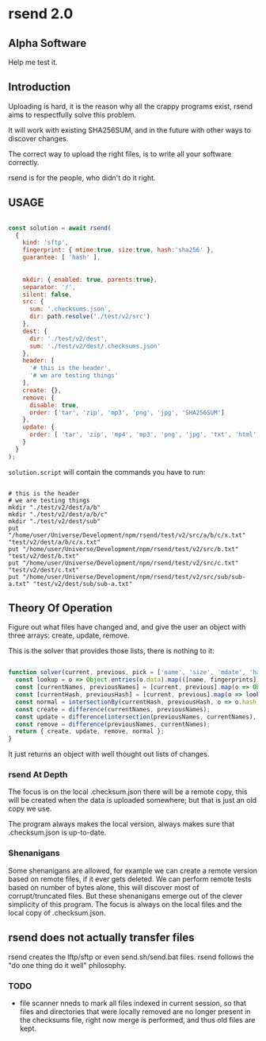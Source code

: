 # rsend 2.0

## Alpha Software

Help me test it.

## Introduction

Uploading is hard, it is the reason why all the crappy programs exist,
rsend aims to respectfully solve this problem.

It will work with existing SHA256SUM,
and in the future with other ways to discover changes.

The correct way to upload the right files,
is to write all your software correctly.

rsend is for the people,
who didn't do it right.

## USAGE

```JavaScript

const solution = await rsend(
  {
    kind: 'sftp',
    fingerprint: { mtime:true, size:true, hash:'sha256' },
    guarantee: [ 'hash' ],
    
    
    mkdir: { enabled: true, parents:true},
    separator: '/',
    silent: false,
    src: {
      sum: '.checksums.json',
      dir: path.resolve('./test/v2/src')
    },
    dest: {
      dir: './test/v2/dest',
      sum: './test/v2/dest/.checksums.json'
    },
    header: [
      '# this is the header',
      '# we are testing things'
    ],
    create: {},
    remove: {
      disable: true,
      order: ['tar', 'zip', 'mp3', 'png', 'jpg', 'SHA256SUM']
    },
    update: {
      order: [ 'tar', 'zip', 'mp4', 'mp3', 'png', 'jpg', 'txt', 'html', 'SHA256SUM' ]
    }
  }
);

```

```solution.script``` will contain the commands you have to run:

```shell

# this is the header
# we are testing things
mkdir "./test/v2/dest/a/b"
mkdir "./test/v2/dest/a/b/c"
mkdir "./test/v2/dest/sub"
put "/home/user/Universe/Development/npm/rsend/test/v2/src/a/b/c/x.txt" "test/v2/dest/a/b/c/x.txt"
put "/home/user/Universe/Development/npm/rsend/test/v2/src/b.txt" "test/v2/dest/b.txt"
put "/home/user/Universe/Development/npm/rsend/test/v2/src/c.txt" "test/v2/dest/c.txt"
put "/home/user/Universe/Development/npm/rsend/test/v2/src/sub/sub-a.txt" "test/v2/dest/sub/sub-a.txt"

```

## Theory Of Operation

Figure out what files have changed and,
and give the user an object with three arrays: create, update, remove.

This is the solver that provides those lists, there is nothing to it:

```JavaScript

function solver(current, previous, pick = ['name', 'size', 'mdate', 'hash']) {
  const lookup = o => Object.entries(o.data).map(([name, fingerprints]) => ({ name, hash: [name, ...Object.values(lo.pick(fingerprints, pick))].join() }));
  const [currentNames, previousNames] = [current, previous].map(o => Object.keys(o.data));
  const [currentHash, previousHash] = [current, previous].map(o => lookup);
  const normal = intersectionBy(currentHash, previousHash, o => o.hash).map(o => o.name);
  const create = difference(currentNames, previousNames);
  const update = difference(intersection(previousNames, currentNames), normal);
  const remove = difference(previousNames, currentNames);
  return { create, update, remove, normal };
}

```

It just returns an object with well thought out lists of changes.

### rsend At Depth

The focus is on the local .checksum.json there will be a remote copy,
this will be created when the data is uploaded somewhere; but that is just an old copy we use.

The program always makes the local version,
always makes sure that .checksum.json is up-to-date.

### Shenanigans

Some shenanigans are allowed, for example we can create a remote version based on remote files, if it ever gets deleted.
We can perform remote tests based on number of bytes alone, this will discover most of corrupt/truncated files.
But these shenanigans emerge out of the clever simplicity of this program.
The focus is always on the local files and the local copy of .checksum.json.

## rsend does not actually transfer files


rsend creates the lftp/sftp or even send.sh/send.bat files.
rsend follows the "do one thing do it well" philosophy.


### TODO

- file scanner nneds to mark all files indexed in current session,
so that files and directories that were locally removed are no longer present in the checksums file,
right now merge is performed, and thus old files are kept.

